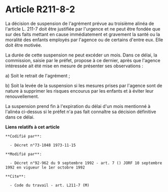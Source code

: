 # Article R211-8-2

La décision de suspension de l'agrément prévue au troisième alinéa de l'article L. 211-7 doit être justifiée par l'urgence et
ne peut être fondée que sur des faits mettant en cause immédiatement et gravement la santé ou la moralité des enfants
employés par l'agence ou de certains d'entre eux. Elle doit être motivée.

La durée de cette suspension ne peut excéder un mois. Dans ce délai, la commission, saisie par le préfet, propose à ce
dernier, après que l'agence intéressée ait été mise en mesure de présenter ses observations :

a) Soit le retrait de l'agrément ;

b) Soit la levée de la suspension si les mesures prises par l'agence sont de nature à supprimer les risques encourus par les
enfants et à éviter leur renouvellement.

La suspension prend fin à l'expiration du délai d'un mois mentionné à l'alinéa ci-dessus si le préfet n'a pas fait connaître
sa décision définitive dans ce délai.

**Liens relatifs à cet article**

	**Codifié par**:

	  - Décret n°73-1048 1973-11-15

	**Modifié par**:

	  - Décret n°92-962 du 9 septembre 1992 - art. 7 () JORF 10 septembre 1992 en vigueur le 1er octobre 1992

	**Cite**:

	  - Code du travail - art. L211-7 (M)
